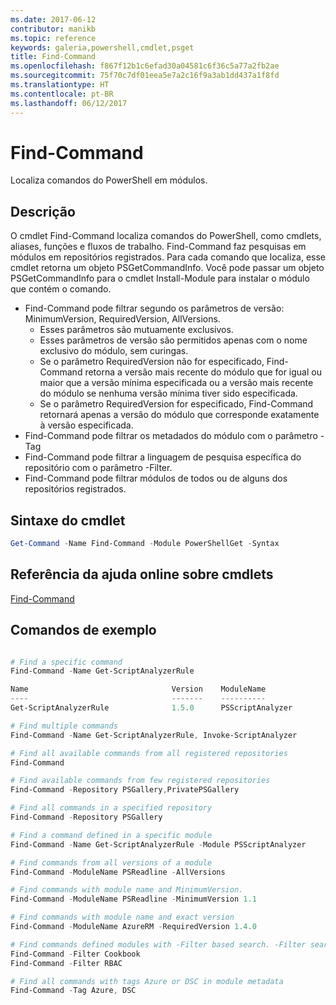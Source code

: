 ```yaml
---
ms.date: 2017-06-12
contributor: manikb
ms.topic: reference
keywords: galeria,powershell,cmdlet,psget
title: Find-Command
ms.openlocfilehash: f867f12b1c6efad30a04581c6f36c5a77a2fb2ae
ms.sourcegitcommit: 75f70c7df01eea5e7a2c16f9a3ab1dd437a1f8fd
ms.translationtype: HT
ms.contentlocale: pt-BR
ms.lasthandoff: 06/12/2017
---
```

<a id="find-command" class="xliff"></a>
# Find-Command

Localiza comandos do PowerShell em módulos.

<a id="description" class="xliff"></a>
## Descrição
O cmdlet Find-Command localiza comandos do PowerShell, como cmdlets, aliases, funções e fluxos de trabalho. Find-Command faz pesquisas em módulos em repositórios registrados.
Para cada comando que localiza, esse cmdlet retorna um objeto PSGetCommandInfo. Você pode passar um objeto PSGetCommandInfo para o cmdlet Install-Module para instalar o módulo que contém o comando.

- Find-Command pode filtrar segundo os parâmetros de versão: MinimumVersion, RequiredVersion, AllVersions.
  - Esses parâmetros são mutuamente exclusivos.
  - Esses parâmetros de versão são permitidos apenas com o nome exclusivo do módulo, sem curingas.
  - Se o parâmetro RequiredVersion não for especificado, Find-Command retorna a versão mais recente do módulo que for igual ou maior que a versão mínima especificada ou a versão mais recente do módulo se nenhuma versão mínima tiver sido especificada.
  - Se o parâmetro RequiredVersion for especificado, Find-Command retornará apenas a versão do módulo que corresponde exatamente à versão especificada.
- Find-Command pode filtrar os metadados do módulo com o parâmetro -Tag
- Find-Command pode filtrar a linguagem de pesquisa específica do repositório com o parâmetro -Filter.
- Find-Command pode filtrar módulos de todos ou de alguns dos repositórios registrados.

<a id="cmdlet-syntax" class="xliff"></a>
## Sintaxe do cmdlet
```powershell
Get-Command -Name Find-Command -Module PowerShellGet -Syntax
```

<a id="cmdlet-online-help-reference" class="xliff"></a>
## Referência da ajuda online sobre cmdlets

[Find-Command](http://go.microsoft.com/fwlink/?LinkId=733636)

<a id="example-commands" class="xliff"></a>
## Comandos de exemplo
```powershell

# Find a specific command
Find-Command -Name Get-ScriptAnalyzerRule

Name                                Version    ModuleName                          Repository
----                                -------    ----------                          ----------
Get-ScriptAnalyzerRule              1.5.0      PSScriptAnalyzer                    PSGallery

# Find multiple commands
Find-Command -Name Get-ScriptAnalyzerRule, Invoke-ScriptAnalyzer

# Find all available commands from all registered repositories
Find-Command

# Find available commands from few registered repositories
Find-Command -Repository PSGallery,PrivatePSGallery

# Find all commands in a specified repository
Find-Command -Repository PSGallery

# Find a command defined in a specific module
Find-Command -Name Get-ScriptAnalyzerRule -Module PSScriptAnalyzer

# Find commands from all versions of a module
Find-Command -ModuleName PSReadline -AllVersions

# Find commands with module name and MinimumVersion.
Find-Command -ModuleName PSReadline -MinimumVersion 1.1

# Find commands with module name and exact version
Find-Command -ModuleName AzureRM -RequiredVersion 1.4.0

# Find commands defined modules with -Filter based search. -Filter searches in description and module names
Find-Command -Filter Cookbook
Find-Command -Filter RBAC

# Find all commands with tags Azure or DSC in module metadata
Find-Command -Tag Azure, DSC

```

